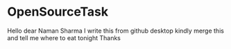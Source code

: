 # OpenSourceTask
Hello dear Naman Sharma
I write this from github desktop kindly merge this and tell me where to eat tonight
Thanks